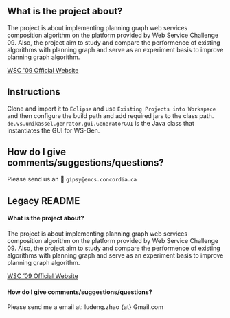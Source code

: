 ## What is the project about?

The project is about implementing planning graph web services composition algorithm on the platform provided by Web Service Challenge 09. 
Also, the project aim to study and compare the performence of existing algorithms with planning graph and serve as an experiment basis to
improve planning graph algorithm.

[WSC '09 Official Website](https://web.archive.org/web/20131115023242/http://ws-challenge.georgetown.edu/wsc09/index.html)

## Instructions

Clone and import it to `Eclipse` and use `Existing Projects into Workspace` and then configure the build path and add required jars to the class path.
`de.vs.unikassel.genrator.gui.GeneratorGUI` is the Java class that instantiates the GUI for WS-Gen.

## How do I give comments/suggestions/questions?

Please send us an :e-mail: `gipsy@encs.concordia.ca`

## Legacy README

#### What is the project about?

The project is about implementing planning graph web services composition algorithm on the platform provided by Web Service Challenge 09. 
Also, the project aim to study and compare the performence of existing algorithms with planning graph and serve as an experiment basis to
improve planning graph algorithm.

[WSC ’09 Official Website](http://ws-challenge.georgetown.edu/wsc09/index.html)

#### How do I give comments/suggestions/questions?

Please send me a email at: ludeng.zhao {at} Gmail.com
